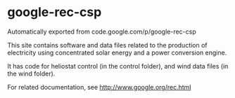 # google-rec-csp
Automatically exported from code.google.com/p/google-rec-csp

This site contains software and data files related to the production of electricity using concentrated solar energy
and a power conversion engine.

It has code for heliostat control (in the control folder), and wind data files (in the wind folder).

For related documentation, see http://www.google.org/rec.html

